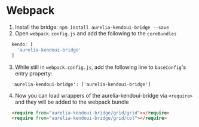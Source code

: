 # Webpack
1. Install the bridge: `npm install aurelia-kendoui-bridge --save`
2. Open `webpack.config.js` and add the following to the `coreBundles`
```javascript
  kendo: [
    'aurelia-kendoui-bridge'
  ]
```
3. While still in `webpack.config.js`, add the following line to `baseConfig`'s entry property:
```
  'aurelia-kendoui-bridge': ['aurelia-kendoui-bridge']
```
4. Now you can load wrappers of the aurelia-kendoui-bridge via `<require>` and they will be added to the webpack bundle
```html
  <require from="aurelia-kendoui-bridge/grid/grid"></require>
  <require from="aurelia-kendoui-bridge/grid/col"></require>
```